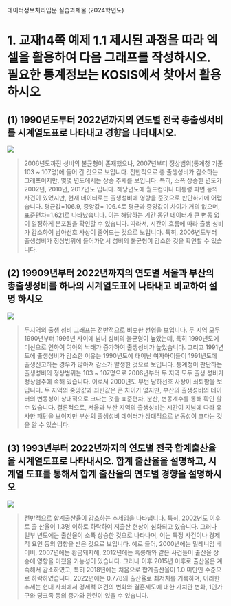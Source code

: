 데이터정보처리입문 실습과제물 (2024학년도)

# 1. 교재14쪽 예제 1.1 제시된 과정을 따라 엑셀을 활용하여 다음 그래프를 작성하시오. 필요한 통계정보는 KOSIS에서 찾아서 활용하시오 

## (1) 1990년도부터 2022년까지의 연도별 전국 총출생서비를 시계열도표로 나타내고 경향을 나타내시오.

<p>
<img src="https://github.com/yumioh/knou/assets/38059057/bbe66461-08df-4a34-86c4-9e9710b846cc"/>
<p/>
 
 > 2006년도까진 성비의 불균형이 존재했으나, 2007년부터 정상범위(통계청 기준 103 ~ 107명)에 들어 간 것으로 보입니다. 전반적으로 총 출생성비가 감소하는 그래프이지만, 몇몇 년도에서는 상승 추세를 보입니다. 특히, 소폭 상승한 년도가 2002년, 2010년, 2017년도 입니다. 해당년도에 월드컵이나 대통령 파면 등의 사건이 있었지만, 현재 데이터로는 출생성비에 영향을 준것으로 판단하기에 어렵습니다. 평균값=106.9, 중앙값= 106.4로 평균과 중앙값이 차이가 거의 없으며, 표준편차=1.621로 나타났습니다. 이는 해당하는 기간 동안 데이터가 큰 변동 없이 일정하게 분포됨을 확인할 수 있습니다. 따라서, 시간이 흐름에 따라 출생 성비가 감소하여 남아선호 사상이 줄어드는 것으로 보입니다. 특히, 2006년도부터 출생성비가 정상범위에 들어가면서 성비의 불균형이 감소한 것을 확인할 수 있습니다.


## (2) 19909년부터 2022년까지의 연도별 서울과 부산의 총출생성비를 하나의 시계열도표에 나타내고 비교하여 설명 하시오

<p>
<img src="https://github.com/yumioh/knou/assets/38059057/d287d33b-8210-4e03-b871-f87733304aa0"/>
<p/>

 > 두지역의 출생 성비 그래프는 전반적으로 비슷한 선형을 보입니다. 두 지역 모두 1990년부터 1996년 사이에 남녀 성비의 불균형이 높았는데, 특히 1990년도에 미신으로 인하여 여야의 낙태가 증가하여 출생성비가 높았습니다. 그리고 1991년도에 출생성비가 감소한 이유는 1990년도에 태어난 여자아이들이 1991년도에 출생신고하는 경우가 많아져 감소가 발생한 것으로 보입니다. 통계청이 판단하는 출생성비의 정상범위는 103 ~ 107명으로 2006년부터 두 지역 모두 출생 성비가 정상범주에 속해 있습니다. 이로서 2000년도 부턴 남하선호 사상이 쇠퇴함을 보입니다. 두 지역의 중앙값과 최빈값은 큰 차이가 없지만, 부산의 출생성비의 데이터의 변동성이 상대적으로 크다는 것을 표준편차, 분산, 변동계수를 통해 확인 할 수 있습니다. 결론적으로, 서울과 부산 지역의 출생성비는 시간이 지남에 따라 유사한 패턴을 보이지만 부산의 출생성비 데이터가 상대적으로 변동성이 크다는 것을 알 수 있습니다.


## (3) 1993년부터 2022년까지의 연도별 전국 합계출산율을 시계열도표로 나타내시오. 합계 출산율을 설명하고, 시계열 도표를 통해서 합계 출산율의 연도별 경향을 설명하시오

<p>
<img src="https://github.com/yumioh/knou/assets/38059057/dbf2d768-c655-46ba-b5c7-e58272083d8a"/>
<p/>

> 전반적으로 합계출산율이 감소하는 추세임을 나타냅니다. 특히, 2002년도 이후로 출
산율이 1.3명 이하로 하락하여 저출산 현상이 심화되고 있습니다. 그러나 일부 년도에는 출산율이 소폭 상승한 것으로 나타나며, 이는 특정 사건이나 경제적 요인 등의 영향을 받은 것으로 보입니다. 예로 들어, 2000년에는 밀레니엄 베이비, 2007년에는 황금돼지해, 2012년에는 흑룡해와 같은 사건들이 출산율 상승에 영향을 미쳤을 가능성이 있습니다. 그러나 이후 2015년 이후로 출산율은 계속해서 감소하였고, 특히 2018년에는 처음으로 합계출산율이 1.0 미만인 수준으로 하락하였습니다. 2022년에는 0.778의 출산율로 최저치를 기록하며, 이러한 추세는 현대 사회에서 경제적 여건의 변화와 결혼제도에 대한 가치관 변화, 1인가구와 딩크족 등의 증가와 관련이 있을 수 있습니다.